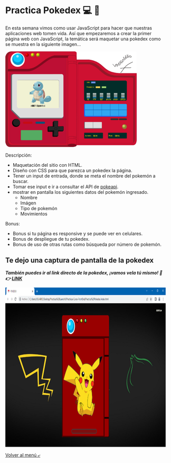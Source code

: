 # Practica Pokedex :computer: :billed_cap:

En esta semana vimos como usar JavaScript para hacer que nuestras aplicaciones web tomen vida.
Así que empezaremos a crear la primer página web con JavaScript, la temática será maquetar una pokedex como se muestra en la siguiente imagen…

<img src="./IMG/poke-ejemplo.jpg" alt="poke-ejemplo" height="300">

Descripción:

- Maquetación del sitio con HTML.
- Diseño con CSS para que parezca un pokedex la página.
- Tener un input de entrada, donde se meta el nombre del pokemón a buscar.
- Tomar ese input e ir a consultar el API de [pokeapi](https://pokeapi.co/).
- mostrar en pantalla los siguientes datos del pokemón ingresado.
    - Nombre
    - Imágen
    - Tipo de pokemón
    - Movimientos

Bonus:
- Bonus si tu página es responsive y se puede ver en celulares.
- Bonus de despliegue de tu pokedex.
- Bonus de uso de otras rutas como búsqueda por número de pokemón.

## Te dejo una captura de pantalla de la pokedex

***También puedes ir al link directo de la pokedex, ¡vamos vela tú mismo! :eyes: :point_right: [LINK](https://charliecrown.github.io/POKEDEX/)***

<img src="./IMG/poke1.PNG" alt="Inicio" height="500">

[Volver al menú &ldca;](../README.md "Regresar a página principal")
